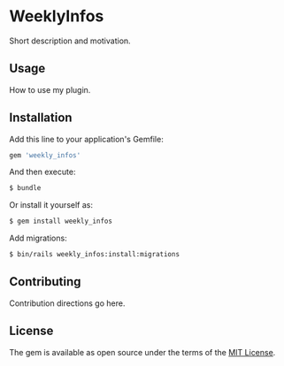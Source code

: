 # WeeklyInfos
Short description and motivation.

## Usage
How to use my plugin.

## Installation
Add this line to your application's Gemfile:

```ruby
gem 'weekly_infos'
```

And then execute:
```bash
$ bundle
```

Or install it yourself as:
```bash
$ gem install weekly_infos
```

Add migrations:
```bash
$ bin/rails weekly_infos:install:migrations
```

## Contributing
Contribution directions go here.

## License
The gem is available as open source under the terms of the [MIT License](https://opensource.org/licenses/MIT).
